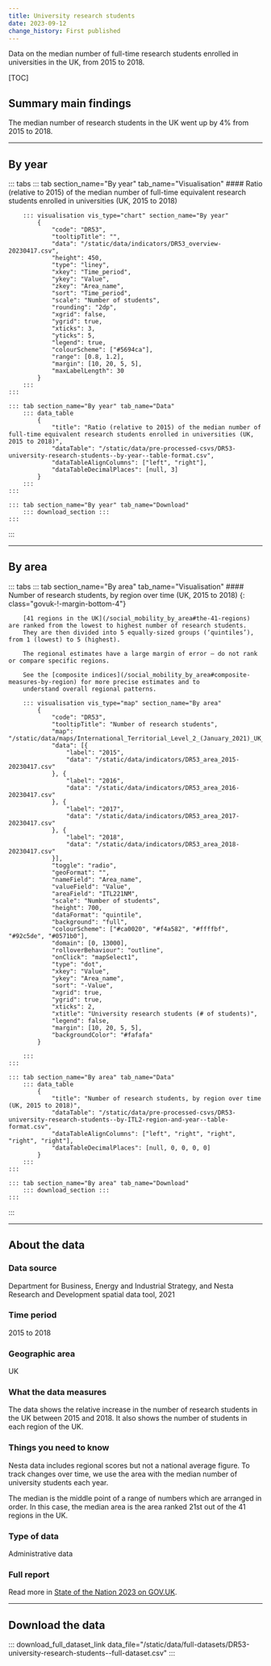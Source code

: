 ```yaml
---
title: University research students
date: 2023-09-12
change_history: First published
---
```


Data on the median number of full-time research students enrolled in universities in the UK, from 2015 to 2018.

[TOC]

## Summary main findings

The median number of research students in the UK went up by 4% from 2015 to 2018.

---

## By year

::: tabs
    ::: tab section_name="By year" tab_name="Visualisation"
        #### Ratio (relative to 2015) of the median number of full-time equivalent research students enrolled in universities (UK, 2015 to 2018)

        ::: visualisation vis_type="chart" section_name="By year"
            {
                "code": "DR53",
                "tooltipTitle": "",
                "data": "/static/data/indicators/DR53_overview-20230417.csv",
                "height": 450,
                "type": "liney",
                "xkey": "Time_period",
                "ykey": "Value",
                "zkey": "Area_name",
                "sort": "Time_period",
                "scale": "Number of students",
                "rounding": "2dp",
                "xgrid": false,
                "ygrid": true,
                "xticks": 3,
                "yticks": 5,
                "legend": true,
                "colourScheme": ["#5694ca"],
                "range": [0.8, 1.2],
                "margin": [10, 20, 5, 5],
                "maxLabelLength": 30
            }
        :::
    :::

    ::: tab section_name="By year" tab_name="Data"
        ::: data_table
            {
                "title": "Ratio (relative to 2015) of the median number of full-time equivalent research students enrolled in universities (UK, 2015 to 2018)",
                "dataTable": "/static/data/pre-processed-csvs/DR53-university-research-students--by-year--table-format.csv",
                "dataTableAlignColumns": ["left", "right"],
                "dataTableDecimalPlaces": [null, 3]
            }
        :::
    :::

    ::: tab section_name="By year" tab_name="Download"
        ::: download_section :::
    :::
:::

---

## By area

::: tabs
    ::: tab section_name="By area" tab_name="Visualisation"
        #### Number of research students, by region over time (UK, 2015 to 2018) {: class="govuk-!-margin-bottom-4"}

        [41 regions in the UK](/social_mobility_by_area#the-41-regions) are ranked from the lowest to highest number of research students.
        They are then divided into 5 equally-sized groups (‘quintiles’), from 1 (lowest) to 5 (highest).
        
        The regional estimates have a large margin of error – do not rank or compare specific regions.
        
        See the [composite indices](/social_mobility_by_area#composite-measures-by-region) for more precise estimates and to
        understand overall regional patterns.

        ::: visualisation vis_type="map" section_name="By area"
            {
                "code": "DR53",
                "tooltipTitle": "Number of research students",
                "map": "/static/data/maps/International_Territorial_Level_2_(January_2021)_UK_BUC.json",
                "data": [{
                    "label": "2015",
                    "data": "/static/data/indicators/DR53_area_2015-20230417.csv"
                }, {
                    "label": "2016",
                    "data": "/static/data/indicators/DR53_area_2016-20230417.csv"
                }, {
                    "label": "2017",
                    "data": "/static/data/indicators/DR53_area_2017-20230417.csv"
                }, {
                    "label": "2018",
                    "data": "/static/data/indicators/DR53_area_2018-20230417.csv"
                }],
                "toggle": "radio",
                "geoFormat": "",
                "nameField": "Area_name",
                "valueField": "Value",
                "areaField": "ITL221NM",
                "scale": "Number of students",
                "height": 700,
                "dataFormat": "quintile",
                "background": "full",
                "colourScheme": ["#ca0020", "#f4a582", "#ffffbf", "#92c5de", "#0571b0"],
                "domain": [0, 13000],
                "rolloverBehaviour": "outline",
                "onClick": "mapSelect1",
                "type": "dot",
                "xkey": "Value",
                "ykey": "Area_name",
                "sort": "-Value",
                "xgrid": true,
                "ygrid": true,
                "xticks": 2,
                "xtitle": "University research students (# of students)",
                "legend": false,
                "margin": [10, 20, 5, 5],
                "backgroundColor": "#fafafa"
            }
                
        :::
    :::

    ::: tab section_name="By area" tab_name="Data"
        ::: data_table
            {
                "title": "Number of research students, by region over time (UK, 2015 to 2018)",
                "dataTable": "/static/data/pre-processed-csvs/DR53-university-research-students--by-ITL2-region-and-year--table-format.csv",
                "dataTableAlignColumns": ["left", "right", "right", "right", "right"],
                "dataTableDecimalPlaces": [null, 0, 0, 0, 0]
            }
        :::
    :::

    ::: tab section_name="By area" tab_name="Download"
        ::: download_section :::
    :::
:::

---

## About the data

### Data source
Department for Business, Energy and Industrial Strategy, and Nesta Research and Development spatial data tool, 2021

### Time period
2015 to 2018

### Geographic area
UK

### What the data measures
The data shows the relative increase in the number of research students in the UK between 2015 and 2018.
It also shows the number of students in each region of the UK.

### Things you need to know
Nesta data includes regional scores but not a national average figure.
To track changes over time, we use the area with the median number of university students each year.

The median is the middle point of a range of numbers which are arranged in order.
In this case, the median area is the area ranked 21st out of the 41 regions in the UK.

### Type of data
Administrative data

### Full report
Read more in [State of the Nation 2023 on GOV.UK](https://www.gov.uk/government/publications/state-of-the-nation-2023-people-and-places).

---

## Download the data

::: download_full_dataset_link data_file="/static/data/full-datasets/DR53-university-research-students--full-dataset.csv" :::
